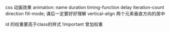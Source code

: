 css 动画效果 animation: name duration timing-function delay iteration-count direction fill-mode;  课后一定要好好理解
  vertical-align 两个元素垂直方向的居中

   id 的权重要高于class的样式
   !important  曾加权重